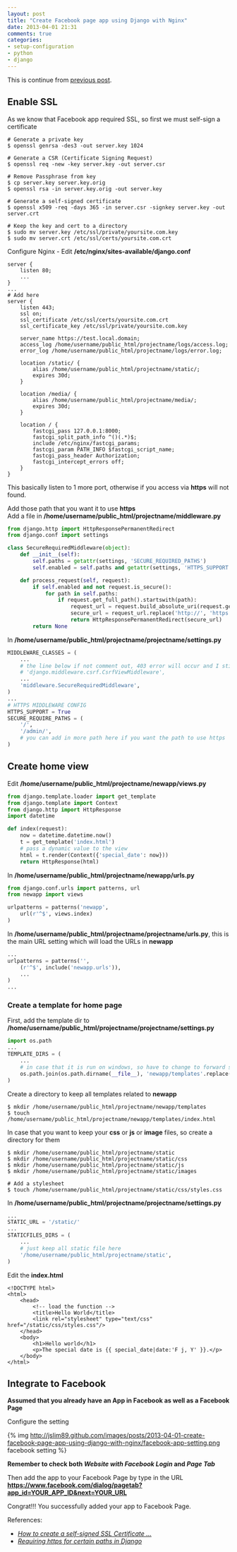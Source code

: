 ```yaml
---
layout: post
title: "Create Facebook page app using Django with Nginx"
date: 2013-04-01 21:31
comments: true
categories: 
- setup-configuration
- python
- django
---
```


This is continue from [previous post](http://jslim89.github.com/blog/2013/03/29/setup-django-slash-mysql-in-ubuntu-server-in-vmware-fusion/).

## Enable SSL
As we know that Facebook app required SSL, so first we must self-sign a certificate

```
# Generate a private key
$ openssl genrsa -des3 -out server.key 1024

# Generate a CSR (Certificate Signing Request)
$ openssl req -new -key server.key -out server.csr

# Remove Passphrase from key
$ cp server.key server.key.orig
$ openssl rsa -in server.key.orig -out server.key

# Generate a self-signed certificate
$ openssl x509 -req -days 365 -in server.csr -signkey server.key -out server.crt

# Keep the key and cert to a directory
$ sudo mv server.key /etc/ssl/private/yoursite.com.key
$ sudo mv server.crt /etc/ssl/certs/yoursite.com.crt
```

Configure Nginx - Edit **/etc/nginx/sites-available/django.conf**

```
server {
    listen 80;
    ...
}
...
# Add here
server {
    listen 443;
    ssl on;
    ssl_certificate /etc/ssl/certs/yoursite.com.crt
    ssl_certificate_key /etc/ssl/private/yoursite.com.key

    server_name https://test.local.domain;
    access_log /home/username/public_html/projectname/logs/access.log;
    error_log /home/username/public_html/projectname/logs/error.log;

    location /static/ {
        alias /home/username/public_html/projectname/static/;
        expires 30d;
    }

    location /media/ {
        alias /home/username/public_html/projectname/media/;
        expires 30d;
    }

    location / {
        fastcgi_pass 127.0.0.1:8000;
        fastcgi_split_path_info ^()(.*)$;
        include /etc/nginx/fastcgi_params;
        fastcgi_param PATH_INFO $fastcgi_script_name;
        fastcgi_pass_header Authorization;
        fastcgi_intercept_errors off;
    }
}
```
This basically listen to 1 more port, otherwise if you access via **https** will not found.

Add those path that you want it to use **https**  
Add a file in **/home/username/public_html/projectname/middleware.py**
```py
from django.http import HttpResponsePermanentRedirect
from django.conf import settings

class SecureRequiredMiddleware(object):
    def __init__(self):
        self.paths = getattr(settings, 'SECURE_REQUIRED_PATHS')
        self.enabled = self.paths and getattr(settings, 'HTTPS_SUPPORT')

    def process_request(self, request):
        if self.enabled and not request.is_secure():
            for path in self.paths:
                if request.get_full_path().startswith(path):
                    request_url = request.build_absolute_uri(request.get_full_path())
                    secure_url = request_url.replace('http://', 'https://')
                    return HttpResponsePermanentRedirect(secure_url)
        return None
```

In **/home/username/public_html/projectname/projectname/settings.py**
```py
MIDDLEWARE_CLASSES = (
    ...
    # the line below if not comment out, 403 error will occur and I still haven't figure it out
    # 'django.middleware.csrf.CsrfViewMiddleware',
    ...
    'middleware.SecureRequiredMiddleware',
)
...
# HTTPS MIDDLEWARE CONFIG
HTTPS_SUPPORT = True
SECURE_REQUIRE_PATHS = (
    '/',
    '/admin/',
    # you can add in more path here if you want the path to use https
)
```

## Create home view

Edit **/home/username/public_html/projectname/newapp/views.py**
```py
from django.template.loader import get_template
from django.template import Context
from django.http import HttpResponse
import datetime

def index(request):
    now = datetime.datetime.now()
    t = get_template('index.html')
    # pass a dynamic value to the view
    html = t.render(Context({'special_date': now}))
    return HttpResponse(html)
```

In **/home/username/public_html/projectname/newapp/urls.py**
```py
from django.conf.urls import patterns, url
from newapp import views

urlpatterns = patterns('newapp',
    url(r'^$', views.index)
)
```

In **/home/username/public_html/projectname/projectname/urls.py**, this is the main URL setting
which will load the URLs in **newapp**
```py
...
urlpatterns = patterns('',
    (r'^$', include('newapp.urls')),
    ...
)
...
```

### Create a template for home page

First, add the template dir to **/home/username/public_html/projectname/projectname/settings.py**
```py
import os.path
...
TEMPLATE_DIRS = (
    ...
    # in case that it is run on windows, so have to change to forward slash no matter how
    os.path.join(os.path.dirname(__file__), 'newapp/templates'.replace('\\', '/')),
)
```

Create a directory to keep all templates related to **newapp**
```
$ mkdir /home/username/public_html/projectname/newapp/templates
$ touch /home/username/public_html/projectname/newapp/templates/index.html
```

In case that you want to keep your **css** or **js** or **image** files, so create a directory for them
```
$ mkdir /home/username/public_html/projectname/static
$ mkdir /home/username/public_html/projectname/static/css
$ mkdir /home/username/public_html/projectname/static/js
$ mkdir /home/username/public_html/projectname/static/images

# Add a stylesheet
$ touch /home/username/public_html/projectname/static/css/styles.css
```

In **/home/username/public_html/projectname/projectname/settings.py**

```py
...
STATIC_URL = '/static/'
...
STATICFILES_DIRS = (
    ...
    # just keep all static file here
    '/home/username/public_html/projectname/static',
)
```

Edit the **index.html**

```
<!DOCTYPE html>
<html>
    <head>
        <!-- load the function -->
        <title>Hello World</title>
        <link rel="stylesheet" type="text/css" href="/static/css/styles.css"/>
    </head>
    <body>
        <h1>Hello world</h1>
        <p>The special date is {{ special_date|date:'F j, Y' }}.</p>
    </body>
</html>
```

## Integrate to Facebook
**Assumed that you already have an App in Facebook as well as a Facebook Page**

Configure the setting

{% img http://jslim89.github.com/images/posts/2013-04-01-create-facebook-page-app-using-django-with-nginx/facebook-app-setting.png facebook setting %}

**Remember to check both _Website with Facebook Login_ and _Page Tab_**

Then add the app to your Facebook Page by type in the URL **https://www.facebook.com/dialog/pagetab?app_id=YOUR_APP_ID&next=YOUR_URL**

Congrat!!! You successfully added your app to Facebook Page.

References:

* _[How to create a self-signed SSL Certificate ...](http://www.akadia.com/services/ssh_test_certificate.html)_
* _[Requiring https for certain paths in Django](http://www.redrobotstudios.com/blog/2010/02/06/requiring-https-for-certain-paths-in-django/)_
